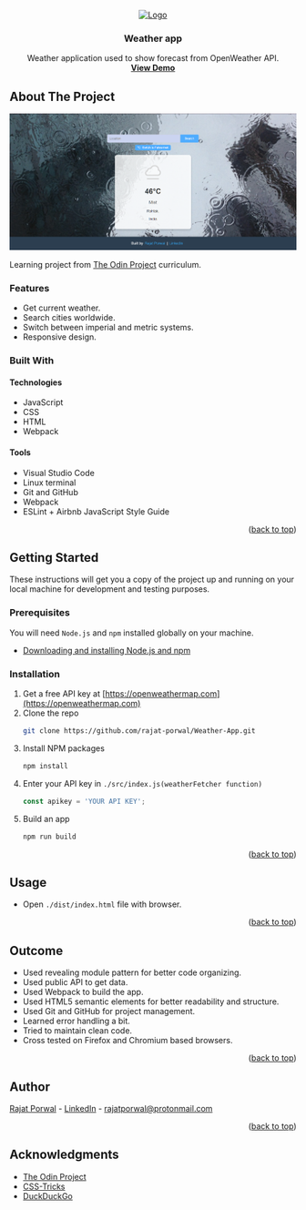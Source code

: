 <div id="top"></div>

<!-- PROJECT LOGO -->
<br />
<div align="center">
  <a href="#">
    <img src="https://user-images.githubusercontent.com/20213395/160851688-6903b15b-418f-4ef9-baf8-d2de8389b554.png" alt="Logo" width="100" height="100">
  </a>

<h3 align="center">Weather app</h3>

  <p align="center">
    Weather application used to show forecast from OpenWeather API.
    <br />
    <a href="https://rajat-porwal.github.io/Weather-App/"><strong>View Demo</strong></a>
  </p>
</div>



<!-- ABOUT THE PROJECT -->
## About The Project

![screenshot](./src/Asset/2024-05-31%2015_09_58-C__Users_Moby_Dick_Documents_Rainmeter_Skins_Monterey_Extras_Unlock_Unlock.ini.png)

Learning project from [The Odin Project](https://www.theodinproject.com/lessons/node-path-javascript-weather-app) curriculum.

### Features

* Get current weather.
* Search cities worldwide.
* Switch between imperial and metric systems.
* Responsive design.

### Built With

#### Technologies

* JavaScript
* CSS
* HTML
* Webpack

#### Tools

* Visual Studio Code
* Linux terminal
* Git and GitHub
* Webpack
* ESLint + Airbnb JavaScript Style Guide

<p align="right">(<a href="#top">back to top</a>)</p>



<!-- GETTING STARTED -->
## Getting Started

These instructions will get you a copy of the project up and running on your local machine for development and testing purposes.

### Prerequisites

You will need `Node.js` and `npm` installed globally on your machine.
* [Downloading and installing Node.js and npm](https://docs.npmjs.com/downloading-and-installing-node-js-and-npm)

### Installation

1. Get a free API key at [https://openweathermap.com](https://openweathermap.com)
2. Clone the repo
   ```sh
   git clone https://github.com/rajat-porwal/Weather-App.git
   ```
3. Install NPM packages
   ```sh
   npm install
   ```
4. Enter your API key in `./src/index.js(weatherFetcher function)`
   ```js
   const apikey = 'YOUR API KEY';
   ```
5. Build an app
   ```sh
   npm run build
   ```

<p align="right">(<a href="#top">back to top</a>)</p>



## Usage

* Open `./dist/index.html` file with browser.

<p align="right">(<a href="#top">back to top</a>)</p>



<!-- OUTCOME -->
## Outcome

* Used revealing module pattern for better code organizing.
* Used public API to get data.
* Used Webpack to build the app.
* Used HTML5 semantic elements for better readability and structure.
* Used Git and GitHub for project management.
* Learned error handling a bit.
* Tried to maintain clean code.
* Cross tested on Firefox and Chromium based browsers.

<p align="right">(<a href="#top">back to top</a>)</p>



<!-- AUTHORS -->
## Author

[Rajat Porwal](https://github.com/rajat-porwal) - [LinkedIn](https://www.linkedin.com/in/rajatporwal/) - rajatporwal@protonmail.com

<p align="right">(<a href="#top">back to top</a>)</p>



<!-- ACKNOWLEDGMENTS -->
## Acknowledgments

* [The Odin Project](https://www.theodinproject.com/)
* [CSS-Tricks](https://css-tricks.com/)
* [DuckDuckGo](https://duckduckgo.com/)

